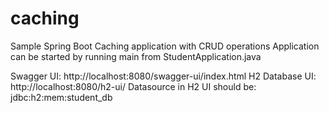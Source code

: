 # caching
Sample Spring Boot Caching application with CRUD operations
Application can be started by running main from StudentApplication.java

Swagger UI: http://localhost:8080/swagger-ui/index.html
H2 Database UI: http://localhost:8080/h2-ui/
Datasource in H2 UI should be: jdbc:h2:mem:student_db
